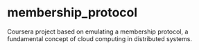 # membership_protocol
Coursera project based on emulating a membership protocol, a fundamental concept of cloud computing in distributed systems.
